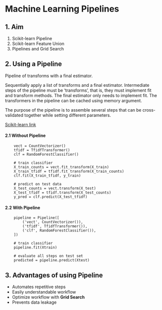 # Machine Learning Pipelines
 

## 1. Aim 

1. Scikit-learn Pipeline
2. Scikit-learn Feature Union
3. Pipelines and Grid Search


## 2. Using a Pipeline

Pipeline of transforms with a final estimator.

Sequentially apply a list of transforms and a final estimator. Intermediate steps of the pipeline must be ‘transforms’, that is, they must implement fit and transform methods. The final estimator only needs to implement fit. The transformers in the pipeline can be cached using memory argument.

The purpose of the pipeline is to assemble several steps that can be cross-validated together while setting different parameters. 

<a href='https://scikit-learn.org/stable/modules/generated/sklearn.pipeline.Pipeline.html
'>Scikit-learn link<a>



#### 2.1 Without Pipeline
```
    vect = CountVectorizer()
    tfidf = TfidfTransformer()
    clf = RandomForestClassifier()

    # train classifier
    X_train_counts = vect.fit_transform(X_train)
    X_train_tfidf = tfidf.fit_transform(X_train_counts)
    clf.fit(X_train_tfidf, y_train)

    # predict on test data
    X_test_counts = vect.transform(X_test)
    X_test_tfidf = tfidf.transform(X_test_counts)
    y_pred = clf.predict(X_test_tfidf)
```

#### 2.2 With Pipeline

```
    pipeline = Pipeline([
        ('vect', CountVectorizer()),
        ('tfidf', TfidfTransformer()),
        ('clf', RandomForestClassifier()),
    ])

    # train classifier
    pipeline.fit(Xtrain)

    # evaluate all steps on test set
    predicted = pipeline.predict(Xtest)
```

## 3. Advantages of using Pipeline

- Automates repetitive steps
- Easily understandable workflow 
- Optimize workflow with **Grid Search**
- Prevents data leakage